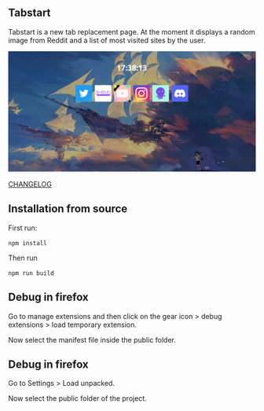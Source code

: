 ## Tabstart

Tabstart is a new tab replacement page. At the moment it displays a random image from Reddit and a list of most visited sites by the user.

![](./screenshot.png)

[CHANGELOG](./CHANGELOG.md)

## Installation from source

First run:

```
npm install
```

Then run

```
npm run build
```

## Debug in firefox

Go to manage extensions and then click on the gear icon > debug extensions > load temporary extension.

Now select the manifest file inside the public folder.

## Debug in firefox

Go to Settings > Load unpacked.

Now select the public folder of the project.

